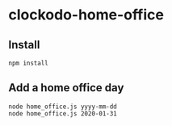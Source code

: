 # clockodo-home-office

## Install

```
npm install
```

## Add a home office day

```
node home_office.js yyyy-mm-dd
node home_office.js 2020-01-31
```